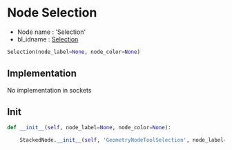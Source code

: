 # Node Selection

- Node name : 'Selection'
- bl_idname : [Selection](https://docs.blender.org/api/current/bpy.types.Selection.html)


``` python
Selection(node_label=None, node_color=None)
```
## Implementation

No implementation in sockets

## Init

``` python
def __init__(self, node_label=None, node_color=None):

    StackedNode.__init__(self, 'GeometryNodeToolSelection', node_label=node_label, node_color=node_color)
```
